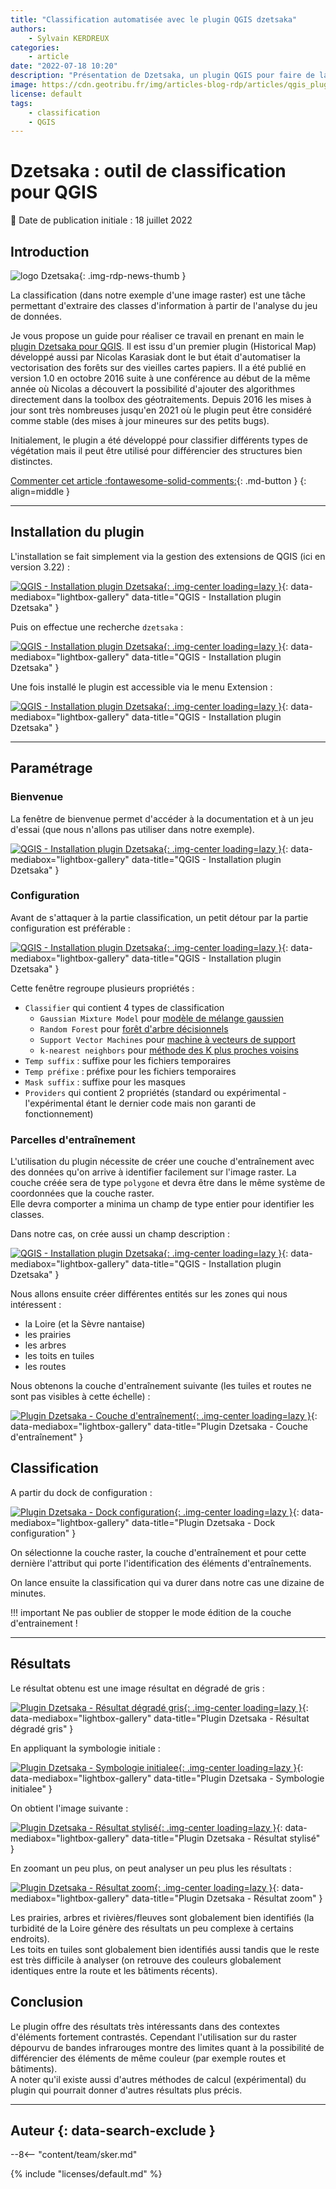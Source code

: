 ```yaml
---
title: "Classification automatisée avec le plugin QGIS dzetsaka"
authors:
    - Sylvain KERDREUX
categories:
    - article
date: "2022-07-18 10:20"
description: "Présentation de Dzetsaka, un plugin QGIS pour faire de la classification semi-automatisée."
image: https://cdn.geotribu.fr/img/articles-blog-rdp/articles/qgis_plugin_dzetsaka_classification/L_Dzetsaka_Resultat4.png
license: default
tags:
    - classification
    - QGIS
---
```


# Dzetsaka : outil de classification pour QGIS

:calendar: Date de publication initiale : 18 juillet 2022

## Introduction

![logo Dzetsaka](https://cdn.geotribu.fr/img/logos-icones/logiciels_librairies/qgis_dzetsaka.png "logo Dzetsaka"){: .img-rdp-news-thumb }

La classification (dans notre exemple d'une image raster) est une tâche permettant d'extraire des classes d'information à partir de l'analyse du jeu de données.

Je vous propose un guide pour réaliser ce travail en prenant en main le [plugin Dzetsaka pour QGIS](https://github.com/nkarasiak/dzetsaka). Il est issu d'un premier plugin (Historical Map) développé aussi par Nicolas Karasiak dont le but était d'automatiser la vectorisation des forêts sur des vieilles cartes papiers. Il a été publié en version 1.0 en octobre 2016 suite à une conférence au début de la même année où Nicolas a découvert la possibilité d'ajouter des algorithmes directement dans la toolbox des géotraitements. Depuis 2016 les mises à jour sont très nombreuses jusqu'en 2021 où le plugin peut être considéré comme stable (des mises à jour mineures sur des petits bugs).

Initialement, le plugin a été développé pour classifier différents types de végétation mais il peut être utilisé pour différencier des structures bien distinctes.

[Commenter cet article :fontawesome-solid-comments:](#__comments){: .md-button }
{: align=middle }

----

## Installation du plugin

L'installation se fait simplement via la gestion des extensions de QGIS (ici en version 3.22) :

[![QGIS - Installation plugin Dzetsaka](https://cdn.geotribu.fr/img/articles-blog-rdp/articles/qgis_plugin_dzetsaka_classification/A_QGIS_InstallPlugin.png "QGIS - Installation plugin Dzetsaka"){: .img-center loading=lazy }](https://cdn.geotribu.fr/img/articles-blog-rdp/articles/qgis_plugin_dzetsaka_classification/A_QGIS_InstallPlugin.png){: data-mediabox="lightbox-gallery" data-title="QGIS - Installation plugin Dzetsaka" }

Puis on effectue une recherche `dzetsaka` :

[![QGIS - Installation plugin Dzetsaka](https://cdn.geotribu.fr/img/articles-blog-rdp/articles/qgis_plugin_dzetsaka_classification/B_QGIS_InstallPlugin_suite.png "QGIS - Installation plugin Dzetsaka"){: .img-center loading=lazy }](https://cdn.geotribu.fr/img/articles-blog-rdp/articles/qgis_plugin_dzetsaka_classification/B_QGIS_InstallPlugin_suite.png){: data-mediabox="lightbox-gallery" data-title="QGIS - Installation plugin Dzetsaka" }

Une fois installé le plugin est accessible via le menu Extension :

[![QGIS - Installation plugin Dzetsaka](https://cdn.geotribu.fr/img/articles-blog-rdp/articles/qgis_plugin_dzetsaka_classification/C_QGIS_InstallPlugin_Fin.png "QGIS - Installation plugin Dzetsaka"){: .img-center loading=lazy }](https://cdn.geotribu.fr/img/articles-blog-rdp/articles/qgis_plugin_dzetsaka_classification/C_QGIS_InstallPlugin_Fin.png){: data-mediabox="lightbox-gallery" data-title="QGIS - Installation plugin Dzetsaka" }

----

## Paramétrage

### Bienvenue

La fenêtre de bienvenue permet d'accéder à la documentation et à un jeu d'essai (que nous n'allons pas utiliser dans notre exemple).

[![QGIS - Installation plugin Dzetsaka](https://cdn.geotribu.fr/img/articles-blog-rdp/articles/qgis_plugin_dzetsaka_classification/D_Dzetsaka_Welcome.png "QGIS - Installation plugin Dzetsaka"){: .img-center loading=lazy }](https://cdn.geotribu.fr/img/articles-blog-rdp/articles/qgis_plugin_dzetsaka_classification/D_Dzetsaka_Welcome.png){: data-mediabox="lightbox-gallery" data-title="QGIS - Installation plugin Dzetsaka" }

### Configuration

Avant de s'attaquer à la partie classification, un petit détour par la partie configuration est préférable :

[![QGIS - Installation plugin Dzetsaka](https://cdn.geotribu.fr/img/articles-blog-rdp/articles/qgis_plugin_dzetsaka_classification/E_Dzetsaka_Configuration.png "QGIS - Installation plugin Dzetsaka"){: .img-center loading=lazy }](https://cdn.geotribu.fr/img/articles-blog-rdp/articles/qgis_plugin_dzetsaka_classification/E_Dzetsaka_Configuration.png){: data-mediabox="lightbox-gallery" data-title="QGIS - Installation plugin Dzetsaka" }

Cette fenêtre regroupe plusieurs propriétés :

- `Classifier` qui contient 4 types de classification
    - `Gaussian Mixture Model` pour [modèle de mélange gaussien](https://fr.wikipedia.org/wiki/Mod%C3%A8le_de_m%C3%A9lange_gaussien)
    - `Random Forest` pour [forêt d'arbre décisionnels](https://fr.wikipedia.org/wiki/For%C3%AAt_d'arbres_d%C3%A9cisionnels)
    - `Support Vector Machines` pour [machine à vecteurs de support](https://fr.wikipedia.org/wiki/Machine_%C3%A0_vecteurs_de_support)
    - `k-nearest neighbors` pour [méthode des K plus proches voisins](https://fr.wikipedia.org/wiki/M%C3%A9thode_des_k_plus_proches_voisins)
- `Temp suffix` : suffixe pour les fichiers temporaires
- `Temp préfixe` : préfixe pour les fichiers temporaires
- `Mask suffix` : suffixe pour les masques
- `Providers` qui contient 2 propriétés (standard ou expérimental - l'expérimental étant le dernier code mais non garanti de fonctionnement)

### Parcelles d'entraînement

L'utilisation du plugin nécessite de créer une couche d'entraînement avec des données qu'on arrive à identifier facilement sur l'image raster.
La couche créée sera de type `polygone` et devra être dans le même système de coordonnées que la couche raster.  
Elle devra comporter a minima un champ de type entier pour identifier les classes.

Dans notre cas, on crée aussi un champ description :

[![QGIS - Installation plugin Dzetsaka](https://cdn.geotribu.fr/img/articles-blog-rdp/articles/qgis_plugin_dzetsaka_classification/F_Dzetsaka_Configuration_Train.png "QGIS - Installation plugin Dzetsaka"){: .img-center loading=lazy }](https://cdn.geotribu.fr/img/articles-blog-rdp/articles/qgis_plugin_dzetsaka_classification/F_Dzetsaka_Configuration_Train.png){: data-mediabox="lightbox-gallery" data-title="QGIS - Installation plugin Dzetsaka" }

Nous allons ensuite créer différentes entités sur les zones qui nous intéressent :

- la Loire (et la Sèvre nantaise)
- les prairies
- les arbres
- les toits en tuiles
- les routes

Nous obtenons la couche d'entraînement suivante (les tuiles et routes ne sont pas visibles à cette échelle) :

[![Plugin Dzetsaka - Couche d'entraînement](https://cdn.geotribu.fr/img/articles-blog-rdp/articles/qgis_plugin_dzetsaka_classification/G_Train_.png "Plugin Dzetsaka - Couche d'entraînement"){: .img-center loading=lazy }](https://cdn.geotribu.fr/img/articles-blog-rdp/articles/qgis_plugin_dzetsaka_classification/G_Train_.png){: data-mediabox="lightbox-gallery" data-title="Plugin Dzetsaka - Couche d'entraînement" }

## Classification

A partir du dock de configuration :

[![Plugin Dzetsaka - Dock configuration](https://cdn.geotribu.fr/img/articles-blog-rdp/articles/qgis_plugin_dzetsaka_classification/H_Dzetsaka_Dock.png "Plugin Dzetsaka - Dock configuration"){: .img-center loading=lazy }](https://cdn.geotribu.fr/img/articles-blog-rdp/articles/qgis_plugin_dzetsaka_classification/H_Dzetsaka_Dock.png){: data-mediabox="lightbox-gallery" data-title="Plugin Dzetsaka - Dock configuration" }

On sélectionne la couche raster, la couche d'entraînement et pour cette dernière l'attribut qui porte l'identification des éléments d'entraînements.

On lance ensuite la classification qui va durer dans notre cas une dizaine de minutes.

!!! important
    Ne pas oublier de stopper le mode édition de la couche d'entrainement !

----

## Résultats

Le résultat obtenu est une image résultat en dégradé de gris :

[![Plugin Dzetsaka - Résultat dégradé gris](https://cdn.geotribu.fr/img/articles-blog-rdp/articles/qgis_plugin_dzetsaka_classification/I_Dzetsaka_Resultat1.png "Plugin Dzetsaka - Résultat dégradé gris"){: .img-center loading=lazy }](https://cdn.geotribu.fr/img/articles-blog-rdp/articles/qgis_plugin_dzetsaka_classification/I_Dzetsaka_Resultat1.png){: data-mediabox="lightbox-gallery" data-title="Plugin Dzetsaka - Résultat dégradé gris" }

En appliquant la symbologie initiale :

[![Plugin Dzetsaka - Symbologie initialee](https://cdn.geotribu.fr/img/articles-blog-rdp/articles/qgis_plugin_dzetsaka_classification/J_Dzetsaka_Resultat2.png "Plugin Dzetsaka - Symbologie initialee"){: .img-center loading=lazy }](https://cdn.geotribu.fr/img/articles-blog-rdp/articles/qgis_plugin_dzetsaka_classification/J_Dzetsaka_Resultat2.png){: data-mediabox="lightbox-gallery" data-title="Plugin Dzetsaka - Symbologie initialee" }

On obtient l'image suivante :

[![Plugin Dzetsaka - Résultat stylisé](https://cdn.geotribu.fr/img/articles-blog-rdp/articles/qgis_plugin_dzetsaka_classification/K_Dzetsaka_Resultat3.png "Plugin Dzetsaka - Résultat stylisé"){: .img-center loading=lazy }](https://cdn.geotribu.fr/img/articles-blog-rdp/articles/qgis_plugin_dzetsaka_classification/K_Dzetsaka_Resultat3.png){: data-mediabox="lightbox-gallery" data-title="Plugin Dzetsaka - Résultat stylisé" }

En zoomant un peu plus, on peut analyser un peu plus les résultats :

[![Plugin Dzetsaka - Résultat zoom](https://cdn.geotribu.fr/img/articles-blog-rdp/articles/qgis_plugin_dzetsaka_classification/L_Dzetsaka_Resultat4.png "Plugin Dzetsaka - Résultat zoom"){: .img-center loading=lazy }](https://cdn.geotribu.fr/img/articles-blog-rdp/articles/qgis_plugin_dzetsaka_classification/L_Dzetsaka_Resultat4.png){: data-mediabox="lightbox-gallery" data-title="Plugin Dzetsaka - Résultat zoom" }

Les prairies, arbres et rivières/fleuves sont globalement bien identifiés (la turbidité de la Loire génère des résultats un peu complexe à certains endroits).  
Les toits en tuiles sont globalement bien identifiés aussi tandis que le reste est très difficile à analyser (on retrouve des couleurs globalement identiques entre la route et les bâtiments récents).

## Conclusion

Le plugin offre des résultats très intéressants dans des contextes d'éléments fortement contrastés. Cependant l'utilisation sur du raster dépourvu de bandes infrarouges montre des limites quant à la possibilité de différencier des éléments de même couleur (par exemple routes et bâtiments).  
A noter qu'il existe aussi d'autres méthodes de calcul (expérimental) du plugin qui pourrait donner d'autres résultats plus précis.

----

## Auteur {: data-search-exclude }

--8<-- "content/team/sker.md"

{% include "licenses/default.md" %}
